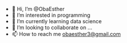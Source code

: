 - 👋 Hi, I’m @ObaEsther
- 👀 I’m interested in programming 
- 🌱 I’m currently learning data science 
- 💞️ I’m looking to collaborate on ...
- 📫 How to reach me obaesther3@gmail.com

<!---
ObaEsther/ObaEsther is a ✨ special ✨ repository because its `README.md` (this file) appears on your GitHub profile.
You can click the Preview link to take a look at your changes.
--->

